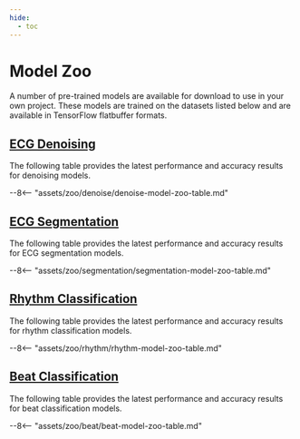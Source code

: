 ```yaml
---
hide:
  - toc
---
```


# Model Zoo

A number of pre-trained models are available for download to use in your own project. These models are trained on the datasets listed below and are available in TensorFlow flatbuffer formats.

## <span class="sk-h2-span">[ECG Denoising](./denoise.md)</span>

The following table provides the latest performance and accuracy results for denoising models.

--8<-- "assets/zoo/denoise/denoise-model-zoo-table.md"


## <span class="sk-h2-span">[ECG Segmentation](./segmentation.md)</span>

The following table provides the latest performance and accuracy results for ECG segmentation models.

--8<-- "assets/zoo/segmentation/segmentation-model-zoo-table.md"

## <span class="sk-h2-span">[Rhythm Classification](./rhythm.md)</span>

The following table provides the latest performance and accuracy results for rhythm classification models.

--8<-- "assets/zoo/rhythm/rhythm-model-zoo-table.md"

## <span class="sk-h2-span">[Beat Classification](./beat.md)</span>

The following table provides the latest performance and accuracy results for beat classification models.

--8<-- "assets/zoo/beat/beat-model-zoo-table.md"

<!-- ## <span class="sk-h2-span">Multi-Label Diagnostic Classification</span>

The following table provides the latest performance and accuracy results for multi-label diagnostic classification models. Additional result details can be found in [Zoo → Diagnostic](./diagnostic.md).

--8<-- "assets/zoo/diagnostic/diagnostic-model-zoo-table.md" -->

